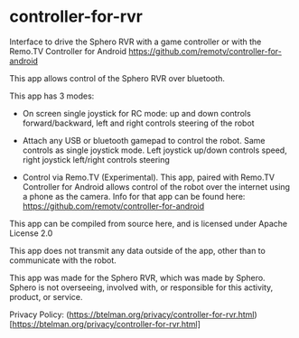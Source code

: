 # controller-for-rvr
Interface to drive the Sphero RVR with a game controller or with the Remo.TV Controller for Android https://github.com/remotv/controller-for-android

This app allows control of the Sphero RVR over bluetooth.

This app has 3 modes:

- On screen single joystick for RC mode: up and down controls forward/backward, left and right controls steering of the robot

- Attach any USB or bluetooth gamepad to control the robot. Same controls as single joystick mode. Left joystick up/down controls speed, right joystick left/right controls steering

- Control via Remo.TV (Experimental). This app, paired with Remo.TV Controller for Android allows control of the robot over the internet using a phone as the camera. Info for that app can be found here: https://github.com/remotv/controller-for-android

This app can be compiled from source here, and is licensed under Apache License 2.0

This app does not transmit any data outside of the app, other than to communicate with the robot.

This app was made for the Sphero RVR, which was made by Sphero. Sphero is not overseeing, involved with, or responsible for this activity, product, or service.


Privacy Policy:
(https://btelman.org/privacy/controller-for-rvr.html)[https://btelman.org/privacy/controller-for-rvr.html]
